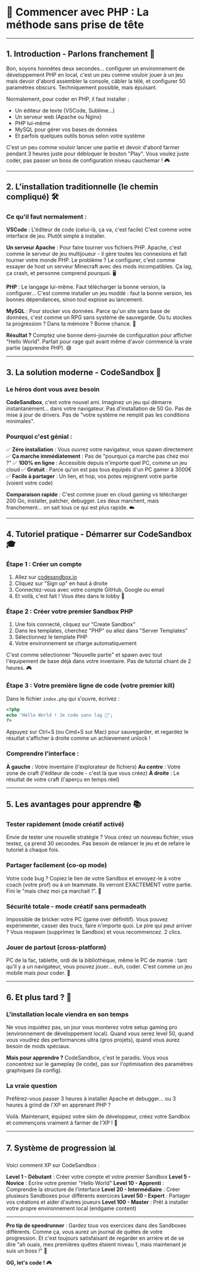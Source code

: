 # 🚀 Commencer avec PHP : La méthode sans prise de tête

---

## 1. Introduction - Parlons franchement 💬

Bon, soyons honnêtes deux secondes... configurer un environnement de développement PHP en local, c'est un peu comme vouloir jouer à un jeu mais devoir d'abord assembler la console, câbler la télé, et configurer 50 paramètres obscurs. Techniquement possible, mais épuisant.

Normalement, pour coder en PHP, il faut installer :
- Un éditeur de texte (VSCode, Sublime...)
- Un serveur web (Apache ou Nginx)
- PHP lui-même
- MySQL pour gérer vos bases de données
- Et parfois quelques outils bonus selon votre système

C'est un peu comme vouloir lancer une partie et devoir d'abord farmer pendant 3 heures juste pour débloquer le bouton "Play". Vous voulez juste coder, pas passer un boss de configuration niveau cauchemar ! 🎮

---

## 2. L'installation traditionnelle (le chemin compliqué) 🛠️

### Ce qu'il faut normalement :

**VSCode** : L'éditeur de code (celui-là, ça va, c'est facile)
C'est comme votre interface de jeu. Plutôt simple à installer.

**Un serveur Apache** : Pour faire tourner vos fichiers PHP.
Apache, c'est comme le serveur de jeu multijoueur - il gère toutes les connexions et fait tourner votre monde PHP. Le problème ? Le configurer, c'est comme essayer de host un serveur Minecraft avec des mods incompatibles. Ça lag, ça crash, et personne comprend pourquoi. 🖥️

**PHP** : Le langage lui-même.
Faut télécharger la bonne version, la configurer... C'est comme installer un jeu moddé : faut la bonne version, les bonnes dépendances, sinon tout explose au lancement.

**MySQL** : Pour stocker vos données.
Parce qu'un site sans base de données, c'est comme un RPG sans système de sauvegarde. Où tu stockes ta progression ? Dans ta mémoire ? Bonne chance. 💾

**Résultat ?** Comptez une bonne demi-journée de configuration pour afficher "Hello World". Parfait pour rage quit avant même d'avoir commencé la vraie partie (apprendre PHP). 😅

---

## 3. La solution moderne - CodeSandbox 🌟

### Le héros dont vous avez besoin

**CodeSandbox**, c'est votre nouvel ami. Imaginez un jeu qui démarre instantanément... dans votre navigateur. Pas d'installation de 50 Go. Pas de mise à jour de drivers. Pas de "votre système ne remplit pas les conditions minimales".

### Pourquoi c'est génial :

✅ **Zéro installation** : Vous ouvrez votre navigateur, vous spawn directement
✅ **Ça marche immédiatement** : Pas de "pourquoi ça marche pas chez moi ?"
✅ **100% en ligne** : Accessible depuis n'importe quel PC, comme un jeu cloud
✅ **Gratuit** : Parce qu'on est pas tous équipés d'un PC gamer à 3000€
✅ **Facile à partager** : Un lien, et hop, vos potes rejoignent votre partie (voient votre code)

**Comparaison rapide** : C'est comme jouer en cloud gaming vs télécharger 200 Go, installer, patcher, debugger. Les deux marchent, mais franchement... on sait tous ce qui est plus rapide. ☁️

---

## 4. Tutoriel pratique - Démarrer sur CodeSandbox 🎓

### Étape 1 : Créer un compte

1. Allez sur [codesandbox.io](https://codesandbox.io)
2. Cliquez sur "Sign up" en haut à droite
3. Connectez-vous avec votre compte GitHub, Google ou email
4. Et voilà, c'est fait ! Vous êtes dans le lobby 🎉

### Étape 2 : Créer votre premier Sandbox PHP

1. Une fois connecté, cliquez sur "Create Sandbox"
2. Dans les templates, cherchez "PHP" ou allez dans "Server Templates"
3. Sélectionnez le template PHP
4. Votre environnement se charge automatiquement

C'est comme sélectionner "Nouvelle partie" et spawn avec tout l'équipement de base déjà dans votre inventaire. Pas de tutorial chiant de 2 heures. 🎮

### Étape 3 : Votre première ligne de code (votre premier kill)

Dans le fichier `index.php` qui s'ouvre, écrivez :

```php
<?php
echo "Hello World ! Je code sans lag 🎯";
?>
```

Appuyez sur Ctrl+S (ou Cmd+S sur Mac) pour sauvegarder, et regardez le résultat s'afficher à droite comme un achievement unlock !

### Comprendre l'interface :

**À gauche** : Votre inventaire (l'explorateur de fichiers)
**Au centre** : Votre zone de craft (l'éditeur de code - c'est là que vous créez)
**À droite** : Le résultat de votre craft (l'aperçu en temps réel)

---

## 5. Les avantages pour apprendre 📚

### Tester rapidement (mode créatif activé)
Envie de tester une nouvelle stratégie ? Vous créez un nouveau fichier, vous testez, ça prend 30 secondes. Pas besoin de relancer le jeu et de refaire le tutoriel à chaque fois.

### Partager facilement (co-op mode)
Votre code bug ? Copiez le lien de votre Sandbox et envoyez-le à votre coach (votre prof) ou à un teammate. Ils verront EXACTEMENT votre partie. Fini le "mais chez moi ça marchait !". 🤝

### Sécurité totale - mode créatif sans permadeath
Impossible de bricker votre PC (game over définitif). Vous pouvez expérimenter, casser des trucs, faire n'importe quoi. Le pire qui peut arriver ? Vous respawn (supprimez le Sandbox) et vous recommencez. 2 clics.

### Jouer de partout (cross-platform)
PC de la fac, tablette, ordi de la bibliothèque, même le PC de mamie : tant qu'il y a un navigateur, vous pouvez jouer... euh, coder. C'est comme un jeu mobile mais pour coder. 📱

---

## 6. Et plus tard ? 🔮

### L'installation locale viendra en son temps

Ne vous inquiétez pas, un jour vous monterez votre setup gaming pro (environnement de développement local). Quand vous serez level 50, quand vous voudrez des performances ultra (gros projets), quand vous aurez besoin de mods spéciaux.

**Mais pour apprendre ?** CodeSandbox, c'est le paradis. Vous vous concentrez sur le gameplay (le code), pas sur l'optimisation des paramètres graphiques (la config).

### La vraie question

Préférez-vous passer 3 heures à installer Apache et debugger... ou 3 heures à grind de l'XP en apprenant PHP ?

Voilà. Maintenant, équipez votre skin de développeur, créez votre Sandbox et commençons vraiment à farmer de l'XP ! 💪

---

## 7. Système de progression 📊

Voici comment XP sur CodeSandbox :

**Level 1 - Débutant** : Créer votre compte et votre premier Sandbox
**Level 5 - Novice** : Écrire votre premier "Hello World"
**Level 10 - Apprenti** : Comprendre la structure de l'interface
**Level 20 - Intermédiaire** : Créer plusieurs Sandboxes pour différents exercices
**Level 50 - Expert** : Partager vos créations et aider d'autres joueurs
**Level 100 - Master** : Prêt à installer votre propre environnement local (endgame content)

---

**Pro tip de speedrunner** : Gardez tous vos exercices dans des Sandboxes différents. Comme ça, vous aurez un journal de quêtes de votre progression. Et c'est toujours satisfaisant de regarder en arrière et de se dire "ah ouais, mes premières quêtes étaient niveau 1, mais maintenant je suis un boss !" 🚀

**GG, let's code !** 🎮
